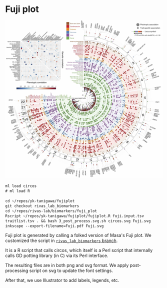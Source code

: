 # Fuji plot

![Fig 2](/figures/Figure2ArmstrongTanigawa-low-res.jpg)

```{bash}
ml load circos
# ml load R

cd ~/repos/yk-tanigawa/fujiplot
git checkout rivas_lab_biomarkers
cd ~/repos/rivas-lab/biomarkers/fuji_plot
Rscript ~/repos/yk-tanigawa/fujiplot/fujiplot.R fuji.input.tsv traitlist.tsv . && bash 3_post_process.svg.sh circos.svg Fuji.svg
inkscape --export-filename=Fuji.pdf Fuji.svg
```

Fuji plot is generated by calling a folked version of Masa's Fuji plot. We customized the script in [`rivas_lab_biomarkers` branch](https://github.com/yk-tanigawa/fujiplot/tree/rivas_lab_biomarkers).

It is a R script that calls circos, which itself is a Perl script that internally calls GD potting library (in C) via its Perl interface.

The resulting files are in both png and svg format. We apply post-processing script on svg to update the font settings.

After that, we use Illustrator to add labels, legends, etc.

